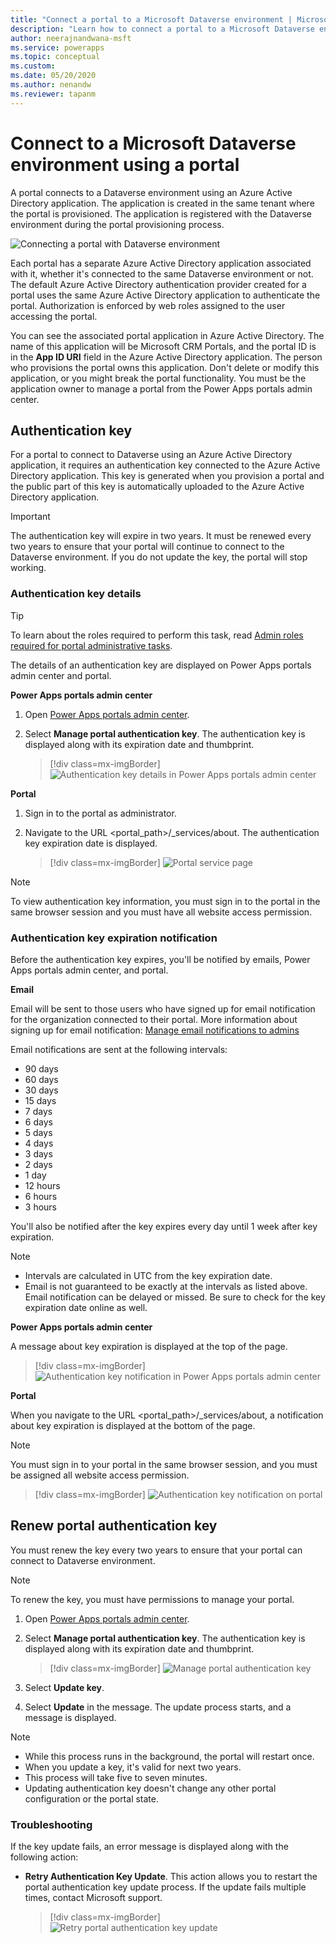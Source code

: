 ```yaml
---
title: "Connect a portal to a Microsoft Dataverse environment | MicrosoftDocs"
description: "Learn how to connect a portal to a Microsoft Dataverse environment and how to renew the authentication key."
author: neerajnandwana-msft
ms.service: powerapps
ms.topic: conceptual
ms.custom: 
ms.date: 05/20/2020
ms.author: nenandw
ms.reviewer: tapanm
---
```


# Connect to a Microsoft Dataverse environment using a portal

A portal connects to a Dataverse environment using an Azure Active Directory application. The application is created in the same tenant where the portal is provisioned. The application is registered with the Dataverse environment during the portal provisioning process.

![Connecting a portal with Dataverse environment](../media/connect-with-dynamics.png "Connecting a portal with Dataverse environment")

Each portal has a separate Azure Active Directory application associated with it, whether it's connected to the same Dataverse environment or not. The default Azure Active Directory authentication provider created for a portal uses the same Azure Active Directory application to authenticate the portal. Authorization is enforced by web roles assigned to the user accessing the portal.

You can see the associated portal application in Azure Active Directory. The name of this application will be Microsoft CRM Portals, and the portal ID is in the **App ID URI** field in the Azure Active Directory application. The person who provisions the portal owns this application. Don't delete or modify this application, or you might break the portal functionality. You must be the application owner to manage a portal from the Power Apps portals admin center.

## Authentication key

For a portal to connect to Dataverse using an Azure Active Directory application, it requires an authentication key connected to the Azure Active Directory application. This key is generated when you provision a portal and the public part of this key is automatically uploaded to the Azure Active Directory application.

> [!IMPORTANT]
> The authentication key will expire in two years. It must be renewed every two years to ensure that your portal will continue to connect to the Dataverse environment. If you do not update the key, the portal will stop working.  

### Authentication key details

> [!TIP]
> To learn about the roles required to perform this task, read [Admin roles required for portal administrative tasks](portal-admin-roles.md).

The details of an authentication key are displayed on Power Apps portals admin center and portal.

**Power Apps portals admin center**

1. Open [Power Apps portals admin center](admin-overview.md).

2. Select **Manage portal authentication key**. The authentication key is displayed along with its expiration date and thumbprint.

   > [!div class=mx-imgBorder]
   > ![Authentication key details in Power Apps portals admin center](../media/manage-auth-key.png "Authentication key details in Power Apps portals admin center")

**Portal**

1. Sign in to the portal as administrator.

2. Navigate to the URL <portal_path>/_services/about. The authentication key expiration date is displayed. 

   > [!div class=mx-imgBorder]
   > ![Portal service page](../media/portal-services-page.png "Portal service page")

> [!NOTE]
> To view authentication key information, you must sign in to the portal in the same browser session and you must have all website access permission.

### Authentication key expiration notification

Before the authentication key expires, you'll be notified by emails, Power Apps portals admin center, and portal.

**Email**

Email will be sent to those users who have signed up for email notification for the organization connected to their portal. More information about signing up for email notification: [Manage email notifications to admins](https://docs.microsoft.com/dynamics365/customer-engagement/admin/manage-email-notifications)

Email notifications are sent at the following intervals: 
- 90 days 
- 60 days 
- 30 days 
- 15 days 
- 7 days 
- 6 days 
- 5 days 
- 4 days 
- 3 days 
- 2 days 
- 1 day 
- 12 hours 
- 6 hours 
- 3 hours

You'll also be notified after the key expires every day until 1 week after key expiration.

> [!NOTE]
> - Intervals are calculated in UTC from the key expiration date.
> - Email is not guaranteed to be exactly at the intervals as listed above. Email notification can be delayed or missed. Be sure to check for the key expiration date online as well.

**Power Apps portals admin center**

A message about key expiration is displayed at the top of the page.

> [!div class=mx-imgBorder]
> ![Authentication key notification in Power Apps portals admin center](../media/portal-admin-center-auth-notif.png "Authentication key notification in Power Apps portals admin center")

**Portal**

When you navigate to the URL <portal_path>/_services/about, a notification about key expiration is displayed at the bottom of the page.

> [!NOTE]
> You must sign in to your portal in the same browser session, and you must be assigned all website access permission.

> [!div class=mx-imgBorder]
> ![Authentication key notification on portal](../media/portal-service-page-auth-notif.png "Authentication key notification on portal")

## Renew portal authentication key

You must renew the key every two years to ensure that your portal can connect to Dataverse environment.

> [!NOTE]
> To renew the key, you must have permissions to manage your portal.

1. Open [Power Apps portals admin center](admin-overview.md).

2. Select **Manage portal authentication key**. The authentication key is displayed along with its expiration date and thumbprint.

    > [!div class=mx-imgBorder]
    > ![Manage portal authentication key](../media/manage-portal-auth-key.png "Manage portal authentication key")

3. Select **Update key**.

4. Select **Update** in the message. The update process starts, and a message is displayed.

> [!NOTE]
> - While this process runs in the background, the portal will restart once.
> - When you update a key, it's valid for next two years.
> - This process will take five to seven minutes.
> - Updating authentication key doesn't change any other portal configuration or the portal state.

### Troubleshooting

If the key update fails, an error message is displayed along with the following action:

- **Retry Authentication Key Update**. This action allows you to restart the portal authentication key update process. If the update fails multiple times, contact Microsoft support.

    > [!div class=mx-imgBorder]
    > ![Retry portal authentication key update](../media/retry-auth-key-update.png "Retry portal authentication key update")
